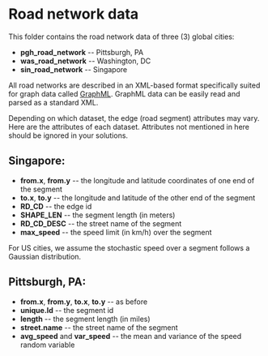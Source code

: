 # Road network data
This folder contains the road network data of three (3) global cities:
- **pgh_road_network** -- Pittsburgh, PA
- **was_road_network** -- Washington, DC
- **sin_road_network** -- Singapore

All road networks are described in an XML-based format specifically suited for graph data called [GraphML](http://graphml.graphdrawing.org/). GraphML data can be easily read and parsed as a standard XML.

Depending on which dataset, the edge (road segment) attributes may vary. Here are the attributes of each dataset. Attributes not mentioned in here should be ignored in your solutions.

## Singapore:
- **from.x**, **from.y** -- the longitude and latitude coordinates of one end of the segment
- **to.x**, **to.y** -- the longitude and latitude of the other end of the segment
- **RD_CD** -- the edge id
- **SHAPE_LEN** -- the segment length (in meters)
- **RD_CD_DESC** -- the street name of the segment
- **max_speed** -- the speed limit (in km/h) over the segment

For US cities, we assume the stochastic speed over a segment follows a Gaussian distribution.

## Pittsburgh, PA:
- **from.x**, **from.y**, **to.x**, **to.y** -- as before
- **unique.Id** -- the segment id
- **length** -- the segment length (in miles)
- **street.name** -- the street name of the segment
- **avg_speed** and **var_speed** -- the mean and variance of the speed random variable
